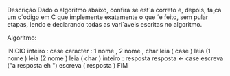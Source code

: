 Descrição
Dado o algoritmo abaixo, confira se est´a correto e, depois, fa¸ca um c´odigo em C que implemente
exatamente o que ´e feito, sem pular etapas, lendo e declarando todas as vari´aveis escritas no algoritmo.

Algoritmo:

INICIO
inteiro : case
caracter : 1 nome , 2 nome , char
leia ( case )
leia (1 nome )
leia (2 nome )
leia ( char )
inteiro : resposta
resposta <- case
escreva ("a resposta eh ")
escreva ( resposta )
FIM
